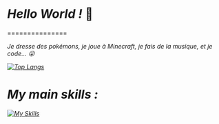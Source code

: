 # ***Hello World !*** 👋
=============== <p>
<i> Je dresse des pokémons, je joue à Minecraft, je fais de la musique, et je code... 😜 <p>
[![Top Langs](https://github-readme-stats.vercel.app/api/top-langs/?username=Rapikoui-Coder&hide=html,makefile&layout=compact)](https://github.com/Rapikoui-Coder)
# My main skills :

[![My Skills](https://skillicons.dev/icons?i=py,java,html,css,arduino,git)](https://skillicons.dev)
